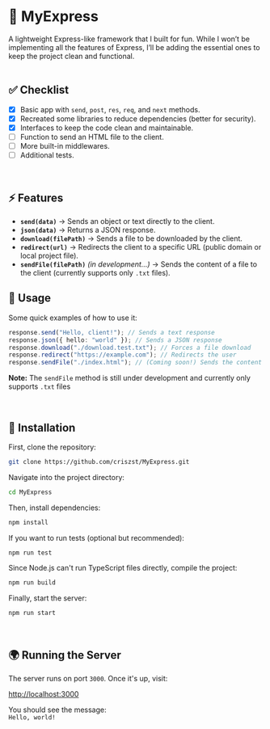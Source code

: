 # 🚀 MyExpress  

A lightweight Express-like framework that I built for fun. While I won’t be implementing all the features of Express, I’ll be adding the essential ones to keep the project clean and functional.  
<br/>

## ✅ Checklist  

- [x] Basic app with `send`, `post`, `res`, `req`, and `next` methods.  
- [x] Recreated some libraries to reduce dependencies (better for security).  
- [x] Interfaces to keep the code clean and maintainable.  
- [ ] Function to send an HTML file to the client.  
- [ ] More built-in middlewares.  
- [ ] Additional tests.  

<br/>

## ⚡ Features  

- **`send(data)`** → Sends an object or text directly to the client.  
- **`json(data)`** → Returns a JSON response.  
- **`download(filePath)`** → Sends a file to be downloaded by the client.  
- **`redirect(url)`** → Redirects the client to a specific URL (public domain or local project file).  
- **`sendFile(filePath)`** *(in development...)* → Sends the content of a file to the client (currently supports only `.txt` files).  

## 📌 Usage  

Some quick examples of how to use it:  

```ts
response.send("Hello, client!"); // Sends a text response  
response.json({ hello: "world" }); // Sends a JSON response  
response.download("./download.test.txt"); // Forces a file download  
response.redirect("https://example.com"); // Redirects the user  
response.sendFile("./index.html"); // (Coming soon!) Sends the content of a file  
```

**Note:** The `sendFile` method is still under development and currently only supports `.txt` files

<br/>

## 🔧 Installation  

First, clone the repository:  

```sh
git clone https://github.com/criszst/MyExpress.git
```

Navigate into the project directory:  

```sh
cd MyExpress
```

Then, install dependencies:  

```sh
npm install
```

If you want to run tests (optional but recommended):  

```sh
npm run test
```

Since Node.js can't run TypeScript files directly, compile the project:  

```sh
npm run build
```

Finally, start the server:  

```sh
npm run start
```

<br/>

## 🌍 Running the Server  

The server runs on port `3000`. Once it's up, visit:  

[http://localhost:3000](http://localhost:3000)  

You should see the message:  
`Hello, world!`  
